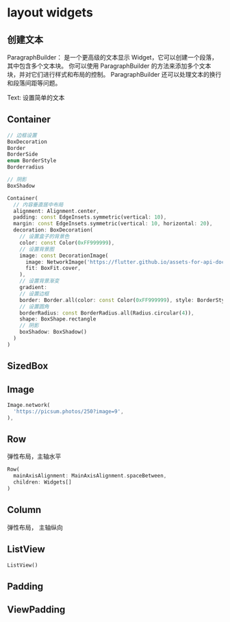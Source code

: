 # layout widgets


## 创建文本
ParagraphBuilder： 是一个更高级的文本显示 Widget，它可以创建一个段落，其中包含多个文本块。
你可以使用 ParagraphBuilder 的方法来添加多个文本块，并对它们进行样式和布局的控制。
ParagraphBuilder 还可以处理文本的换行和段落间距等问题。

Text: 设置简单的文本

## Container
```dart
// 边框设置
BoxDecoration
Border
BorderSide
enum BorderStyle 
Borderradius

// 阴影
BoxShadow

Container(
  // 内容垂直居中布局
  alignment: Alignment.center,
  padding: const EdgeInsets.symmetric(vertical: 10),
  margin: const EdgeInsets.symmetric(vertical: 10, horizontal: 20),
  decoration: BoxDecoration(
    // 设置盒子的背景色
    color: const Color(0xFF999999), 
    // 设置背景图
    image: const DecorationImage(
      image: NetworkImage('https://flutter.github.io/assets-for-api-docs/assets/widgets/owl-2.jpg'),
      fit: BoxFit.cover,
    ),
    // 设置背景渐变
    gradient:
    // 设置边框
    border: Border.all(color: const Color(0xFF999999), style: BorderStyle.solid, width: 1),
    // 设置圆角
    borderRadius: const BorderRadius.all(Radius.circular(4)),
    shape: BoxShape.rectangle
    // 阴影
    boxShadow: BoxShadow()
  )
)
```

## SizedBox

## Image
```dart
Image.network(
  'https://picsum.photos/250?image=9',
),
```

## Row
弹性布局，主轴水平
```dart
Row(
  mainAxisAlignment: MainAxisAlignment.spaceBetween, 
  children: Widgets[]
)
```

## Column
弹性布局， 主轴纵向


## ListView
```dart
ListView()
```


## Padding
## ViewPadding